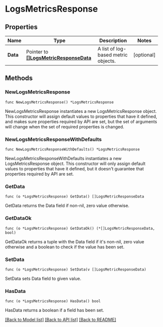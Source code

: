 # LogsMetricsResponse

## Properties

Name | Type | Description | Notes
---- | ---- | ----------- | ------
**Data** | Pointer to [**[]LogsMetricResponseData**](LogsMetricResponseData.md) | A list of log-based metric objects. | [optional] 

## Methods

### NewLogsMetricsResponse

`func NewLogsMetricsResponse() *LogsMetricsResponse`

NewLogsMetricsResponse instantiates a new LogsMetricsResponse object.
This constructor will assign default values to properties that have it defined,
and makes sure properties required by API are set, but the set of arguments
will change when the set of required properties is changed.

### NewLogsMetricsResponseWithDefaults

`func NewLogsMetricsResponseWithDefaults() *LogsMetricsResponse`

NewLogsMetricsResponseWithDefaults instantiates a new LogsMetricsResponse object.
This constructor will only assign default values to properties that have it defined,
but it doesn't guarantee that properties required by API are set.

### GetData

`func (o *LogsMetricsResponse) GetData() []LogsMetricResponseData`

GetData returns the Data field if non-nil, zero value otherwise.

### GetDataOk

`func (o *LogsMetricsResponse) GetDataOk() (*[]LogsMetricResponseData, bool)`

GetDataOk returns a tuple with the Data field if it's non-nil, zero value otherwise
and a boolean to check if the value has been set.

### SetData

`func (o *LogsMetricsResponse) SetData(v []LogsMetricResponseData)`

SetData sets Data field to given value.

### HasData

`func (o *LogsMetricsResponse) HasData() bool`

HasData returns a boolean if a field has been set.


[[Back to Model list]](../README.md#documentation-for-models) [[Back to API list]](../README.md#documentation-for-api-endpoints) [[Back to README]](../README.md)


